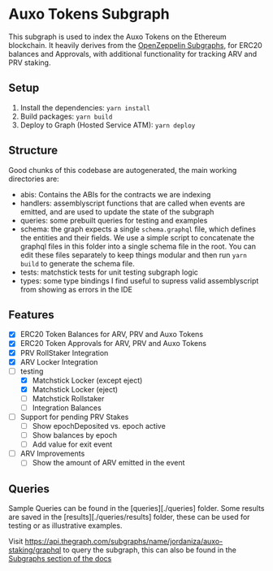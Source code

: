 # Auxo Tokens Subgraph

This subgraph is used to index the Auxo Tokens on the Ethereum blockchain.
It heavily derives from the [OpenZeppelin Subgraphs](https://docs.openzeppelin.com/subgraphs/0.1.x/generate), for ERC20 balances and Approvals, with additional functionality for tracking ARV and PRV staking.

## Setup

1. Install the dependencies: `yarn install`
2. Build packages: `yarn build`
3. Deploy to Graph (Hosted Service ATM): `yarn deploy`

## Structure

Good chunks of this codebase are autogenerated, the main working directories are:

- abis: Contains the ABIs for the contracts we are indexing
- handlers: assemblyscript functions that are called when events are emitted, and are used to update the state of the subgraph
- queries: some prebuilt queries for testing and examples
- schema: the graph expects a single `schema.graphql` file, which defines the entities and their fields. We use a simple script to concatenate the graphql files in this folder into a single schema file in the root. You can edit these files separately to keep things modular and then run `yarn build` to generate the schema file.
- tests: matchstick tests for unit testing subgraph logic
- types: some type bindings I find useful to supress valid assemblyscript from showing as errors in the IDE

## Features

- [x] ERC20 Token Balances for ARV, PRV and Auxo Tokens
- [x] ERC20 Token Approvals for ARV, PRV and Auxo Tokens
- [x] PRV RollStaker Integration
- [x] ARV Locker Integration
- [ ] testing
  - [x] Matchstick Locker (except eject)
  - [x] Matchstick Locker (eject)
  - [ ] Matchstick Rollstaker
  - [ ] Integration Balances
- [ ] Support for pending PRV Stakes
  - [ ] Show epochDeposited vs. epoch active
  - [ ] Show balances by epoch
  - [ ] Add value for exit event
- [ ] ARV Improvements
  - [ ] Show the amount of ARV emitted in the event

## Queries

Sample Queries can be found in the [queries][./queries] folder.
Some results are saved in the [results][./queries/results] folder, these can be used for testing or as illustrative examples.

Visit https://api.thegraph.com/subgraphs/name/jordaniza/auxo-staking/graphql to query the subgraph, this can also be found in the [Subgraphs section of the docs](https://docs.auxo.fi/auxo-docs/developers/subgraphs)
